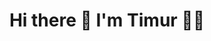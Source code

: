 <h1 align='center'>
  Hi there 👋 I'm Timur 👨‍💻
</h1>
<!--
**Timurandteam/Timurandteam** is a ✨ _special_ ✨ repository because its `README.md` (this file) appears on your GitHub profile.

